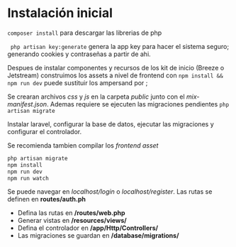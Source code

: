 # Instalación inicial

``` composer install ``` para descargar las librerias de php


``` php artisan key:generate``` genera la app key para hacer el sistema seguro; generando cookies y contraseñas a partir de ahi.


Despues de instalar componentes y recursos de los kit de inicio (Breeze o Jetstream) construimos los assets a nivel de frontend con ``` npm install && npm run dev ``` puede sustituir los ampersand por ;

Se crearan archivos _css_ y _js_ en la carpeta _public_ junto con el _mix-manifest.json_. Ademas requiere se ejecuten las migraciones pendientes ``` php artisan migrate ```



Instalar laravel, configurar la base de datos, ejecutar las migraciones y configurar el controlador.

Se recomienda tambien compilar los _frontend asset_
```sh
php artisan migrate
npm install
npm run dev
npm run watch
```

Se puede navegar en *localhost/login* o *localhost/register*. Las rutas se definen en **routes/auth.ph**


- Defina las rutas en **/routes/web.php**
- Generar vistas en **/resources/views/**
- Defina el controlador en **/app/Http/Controllers/**
- Las migraciones se guardan en **/database/migrations/**

